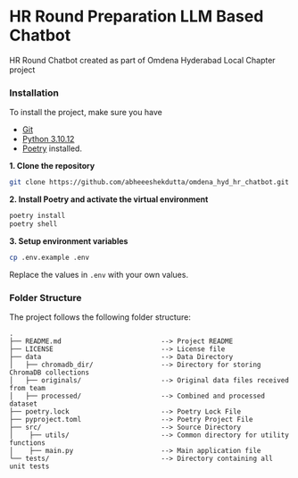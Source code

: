 # HR Round Preparation LLM Based Chatbot
HR Round Chatbot created as part of Omdena Hyderabad Local Chapter project


### Installation

To install the project, make sure you have 
- [Git](https://git-scm.com/downloads)
- [Python 3.10.12](https://www.python.org/downloads/release/python-31012/)
- [Poetry](https://python-poetry.org/docs/#installation) installed.


**1. Clone the repository**
```bash
git clone https://github.com/abheeeshekdutta/omdena_hyd_hr_chatbot.git
```

**2. Install Poetry and activate the virtual environment**
```bash
poetry install
poetry shell
```

**3. Setup environment variables**
```bash
cp .env.example .env
```
Replace the values in `.env` with your own values.

### Folder Structure

The project follows the following folder structure:

```
.
├── README.md                         --> Project README
├── LICENSE                           --> License file
├── data                              --> Data Directory
│   ├── chromadb_dir/                 --> Directory for storing ChromaDB collections
│   ├── originals/                    --> Original data files received from team
│   ├── processed/                    --> Combined and processed dataset
├── poetry.lock                       --> Poetry Lock File
├── pyproject.toml                    --> Poetry Project File
├── src/                              --> Source Directory
│    ├── utils/                       --> Common directory for utility functions
│    ├── main.py                      --> Main application file
└── tests/                            --> Directory containing all unit tests
```